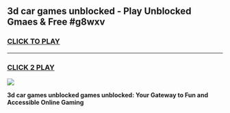 
## 3d car games unblocked - Play Unblocked Gmaes & Free #g8wxv
<h3>
<a href="https://news.freeplayer.one?title=3d_car_games_unblocked&ref=03M">CLICK TO PLAY</a></h3>
<hr>

<h3>
<a href="https://news.freeplayer.one?title=3d_car_games_unblocked&ref=03M">CLICK 2 PLAY</a>
  
</h3>

<a href="https://news.freeplayer.one?title=3d_car_games_unblocked&ref=03M"><img src="https://clearcache.store/games.png"></a>


**3d car games unblocked games unblocked: Your Gateway to Fun and Accessible Online Gaming**
